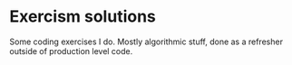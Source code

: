 # Exercism solutions
Some coding exercises I do. 
Mostly algorithmic stuff, done as a refresher outside of production level code.
